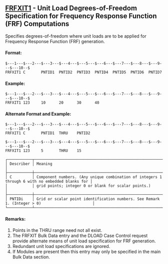 ## [FRFXIT1](https://nexus.hexagon.com/documentationcenter/bundle/MSC_Nastran_2022.4/page/Nastran_Combined_Book/qrg/bulkfgil/TOC.FRFXIT1.xhtml) - Unit Load Degrees-of-Freedom Specification for Frequency Response Function (FRF) Computations

Specifies degrees-of-freedom where unit loads are to be applied for Frequency Response Function (FRF) generation.

#### Format:

```nastran
$---1---$---2---$---3---$---4---$---5---$---6---$---7---$---8---$---9---$---10--$
FRFXIT1 C       PNTID1  PNTID2  PNTID3  PNTID4  PNTID5  PNTID6  PNTID7          
```

#### Example:

```nastran
$---1---$---2---$---3---$---4---$---5---$---6---$---7---$---8---$---9---$---10--$
FRFXIT1 123     10      20      30      40                                      
```

#### Alternate Format and Example:

```nastran
$---1---$---2---$---3---$---4---$---5---$---6---$---7---$---8---$---9---$---10--$
FRFXIT1 C       PNTID1  THRU    PNTID2                                          
```

```nastran
$---1---$---2---$---3---$---4---$---5---$---6---$---7---$---8---$---9---$---10--$
FRFXIT1 123     5       THRU    15                                              
```

```text
┌───────────┬────────────────────────────────────────────────────────────────────────────────────────────────┐
│ Describer │ Meaning                                                                                        │
├───────────┼────────────────────────────────────────────────────────────────────────────────────────────────┤
│ C         │ Component numbers. (Any unique combination of integers 1 through 6 with no embedded blanks for │
│           │ grid points; integer 0 or blank for scalar points.)                                            │
├───────────┼────────────────────────────────────────────────────────────────────────────────────────────────┤
│ PNTIDi    │ Grid or scalar point identification numbers. See Remark 1. (Integer > 0)                       │
└───────────┴────────────────────────────────────────────────────────────────────────────────────────────────┘
```

#### Remarks:

1. Points in the THRU range need not all exist.
2. The FRFXIT Bulk Data entry and the DLOAD Case Control request provide alternate means of unit load specification for FRF generation.
3. Redundant unit load specifications are ignored.
4. If Modules are present then this entry may only be specified in the main Bulk Data section.

